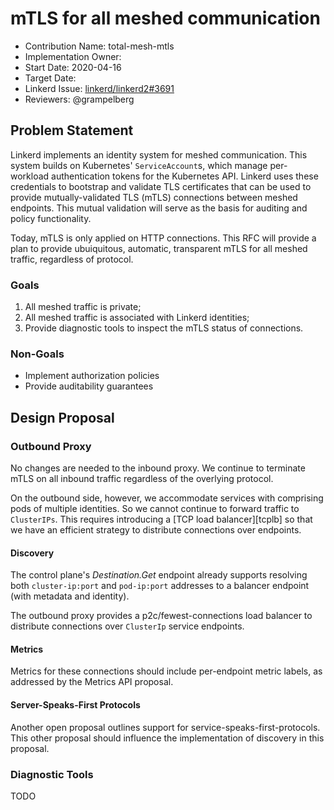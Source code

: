 # mTLS for all meshed communication

- Contribution Name: total-mesh-mtls
- Implementation Owner:
- Start Date: 2020-04-16
- Target Date:
- Linkerd Issue: [linkerd/linkerd2#3691](https://github.com/linkerd/linkerd2/issues/3691)
- Reviewers: @grampelberg

## Problem Statement

[problem-statement]: #problem-statement

Linkerd implements an identity system for meshed communication. This system builds on Kubernetes'
`ServiceAccount`s, which manage per-workload authentication tokens for the Kubernetes API.
Linkerd uses these credentials to bootstrap and validate TLS certificates that can be used to
provide mutually-validated TLS (mTLS) connections between meshed endpoints. This mutual
validation will serve as the basis for auditing and policy functionality.

Today, mTLS is only applied on HTTP connections. This RFC will provide a plan to provide
ubuiquitous, automatic, transparent mTLS for all meshed traffic, regardless of protocol.

### Goals

1. All meshed traffic is private;
2. All meshed traffic is associated with Linkerd identities;
3. Provide diagnostic tools to inspect the mTLS status of connections.

### Non-Goals

- Implement authorization policies
- Provide auditability guarantees

## Design Proposal

[design-proposal]: #design-proposal

### Outbound Proxy

No changes are needed to the inbound proxy. We continue to terminate mTLS on
all inbound traffic regardless of the overlying protocol.

On the outbound side, however, we accommodate services with comprising pods
of multiple identities. So we cannot continue to forward traffic to
`ClusterIPs`. This requires introducing a [TCP load balancer][tcplb] so that
we have an efficient strategy to distribute connections over endpoints.

#### Discovery

The control plane's _Destination.Get_ endpoint already supports resolving
both `cluster-ip:port` and `pod-ip:port` addresses to a balancer endpoint
(with metadata and identity).

The outbound proxy provides a p2c/fewest-connections load balancer to
distribute connections over `ClusterIp` service endpoints.

#### Metrics

Metrics for these connections should include per-endpoint metric labels, as
addressed by the Metrics API proposal.

#### Server-Speaks-First Protocols

Another open proposal outlines support for service-speaks-first-protocols.
This other proposal should influence the implementation of discovery in this
proposal.

### Diagnostic Tools

TODO
